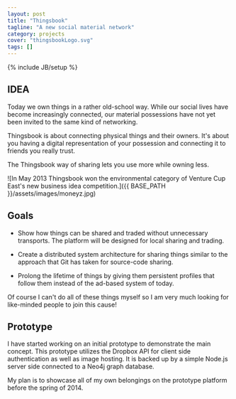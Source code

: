 ```yaml
---
layout: post
title: "Thingsbook"
tagline: "A new social material network"
category: projects
cover: "thingsbookLogo.svg"
tags: []
---
```

{% include JB/setup %}


## IDEA

Today we own things in a rather old-school way. While our social lives have become increasingly connected, our material possessions have not yet been invited to the same kind of networking.

Thingsbook is about connecting physical things and their owners. It's about you having a digital representation of your possession and connecting it to friends you really trust. 

The Thingsbook way of sharing lets you use more while owning less.

![In May 2013 Thingsbook won the environmental category of Venture Cup East's new business idea competition.]({{ BASE_PATH }}/assets/images/moneyz.jpg)

## Goals

- Show how things can be shared and traded without unnecessary transports. The platform will be designed for local sharing and trading.

- Create a distributed system architecture for sharing things similar to the approach that Git has taken for source-code sharing. 

- Prolong the lifetime of things by giving them persistent profiles that follow them instead of the ad-based system of today.

Of course I can't do all of these things myself so I am very much looking for like-minded people to join this cause!


## Prototype

I have started working on an initial prototype to demonstrate the main concept. This prototype utilizes the Dropbox API for client side authentication as well as image hosting. It is backed up by a simple Node.js server side connected to a Neo4j graph database. 

My plan is to showcase all of my own belongings on the prototype platform before the spring of 2014.
